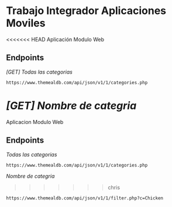 # Trabajo Integrador Aplicaciones Moviles
<<<<<<< HEAD
Aplicación Modulo Web

## Endpoints
_[GET] Todas las categorias_
```
https://www.themealdb.com/api/json/v1/1/categories.php
```
_[GET] Nombre de categria_
=======
Aplicacion Modulo Web

## Endpoints
_Todas las categorias_
```
https://www.themealdb.com/api/json/v1/1/categories.php
```
_Nombre de categria_
>>>>>>> chris
```
https://www.themealdb.com/api/json/v1/1/filter.php?c=Chicken
```
